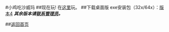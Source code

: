 #小鸡吃沙威玛
##现在玩!
在[这里](/ces/play/index.html)玩。
##下载桌面版
exe安装包（32x/64x）：[版本4](/ces/ces4.exe)
***其余版本请[联系管理员](mailto:lihaoqian12@outlook.com)。***

##[返回首页](/index.html)
